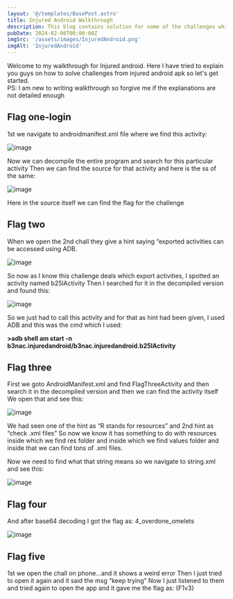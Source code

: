 ```yaml
---
layout: '@/templates/BasePost.astro'
title: Injured Android Walkthrough
description: This blog contains solution for some of the challenges which I solved from injured android.
pubDate: 2024-02-06T00:00:00Z
imgSrc: '/assets/images/InjuredAndroid.png'
imgAlt: 'InjuredAndroid'
---
```


Welcome to my walkthrough for Injured android. Here I have tried to explain you guys on how to solve challenges from injured android apk so let's get started.<br>
PS: I am new to writing walkthrough so forgive me if the explanations are not detailed enough

## Flag one-login

1st we navigate to androidmanifest.xml file where we find this activity:

![image](https://github.com/Akhil0202/Akhil0202.github.io/assets/66013822/0c170ad8-968b-4e79-af80-188535c5762d)

Now we can decompile the entire program and search for this particular activity
Then we can find the source for that activity and here is the ss of the same:

![image](https://github.com/Akhil0202/Akhil0202.github.io/assets/66013822/427d59b6-2bab-4c8a-8943-42686bc677cd)

Here in the source itself we can find the flag for the challenge

## Flag two

When we open the 2nd chall they give a hint saying “exported activities can be accessed using ADB.

![image](https://github.com/Akhil0202/Akhil0202.github.io/assets/66013822/29b5b07b-6393-40a0-8e4b-a2327e7f9415)

So now as I know this challenge deals which export activities, I spotted an activity named b25lActivity
Then I searched for it in the decompiled version and found this:

![image](https://github.com/Akhil0202/Akhil0202.github.io/assets/66013822/d53f4176-a588-4ebb-8593-96926c7945dd)

So we just had to call this activity and for that as hint had been given, I used ADB and this was the cmd which I used:

**>adb shell am start -n b3nac.injuredandroid/b3nac.injuredandroid.b25lActivity**

## Flag three

First we goto AndroidManifest.xml and find FlagThreeActivity and then search it in the decompiled version and then we can find the activity itself
We open that and see this:

![image](https://github.com/Akhil0202/Akhil0202.github.io/assets/66013822/fa418a9a-5789-4d73-8388-250a4ba433c3)

We had seen one of the hint as “R stands for resources” and 2nd hint as “check .xml files”
So now we know it has something to do with resources inside which we find res folder and inside which we find values folder and inside that we can find tons of .xml files.

Now we need to find what that string means so we navigate to string.xml and see this:

![image](https://github.com/Akhil0202/Akhil0202.github.io/assets/66013822/663bea44-19bc-4ad1-b46d-85f32c1dc2e7)

## Flag four

And after base64 decoding I got the flag as: 4_overdone_omelets

![image](https://github.com/Akhil0202/Akhil0202.github.io/assets/66013822/425cd5e6-df3d-4361-beb7-e3dcbde7cea1)

## Flag five

1st we open the chall on phone…and it shows a weird error
Then I just tried to open it again and it said the msg “keep trying”
Now I just listened to them and tried again to open the app and it gave me the flag as: {F1v3}

